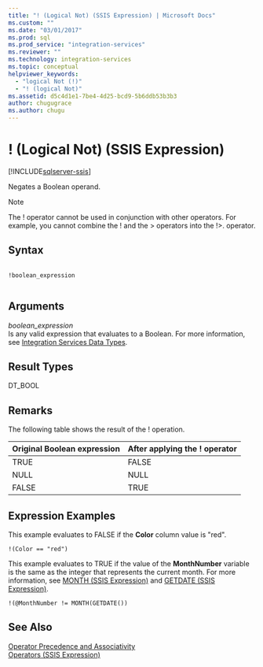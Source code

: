 ```yaml
---
title: "! (Logical Not) (SSIS Expression) | Microsoft Docs"
ms.custom: ""
ms.date: "03/01/2017"
ms.prod: sql
ms.prod_service: "integration-services"
ms.reviewer: ""
ms.technology: integration-services
ms.topic: conceptual
helpviewer_keywords: 
  - "logical Not (!)"
  - "! (logical Not)"
ms.assetid: d5c4d1e1-7be4-4d25-bcd9-5b6ddb53b3b3
author: chugugrace
ms.author: chugu
---
```

# ! (Logical Not) (SSIS Expression)

[!INCLUDE[sqlserver-ssis](../../includes/applies-to-version/sqlserver-ssis.md)]


  Negates a Boolean operand.  
  
> [!NOTE]  
>  The ! operator cannot be used in conjunction with other operators. For example, you cannot combine the ! and the > operators into the !>. operator.  
  
## Syntax  
  
```  
  
!boolean_expression  
  
```  
  
## Arguments  
 *boolean_expression*  
 Is any valid expression that evaluates to a Boolean. For more information, see [Integration Services Data Types](../../integration-services/data-flow/integration-services-data-types.md).  
  
## Result Types  
 DT_BOOL  
  
## Remarks  
 The following table shows the result of the ! operation.  
  
|Original Boolean expression|After applying the ! operator|  
|---------------------------------|------------------------------------|  
|TRUE|FALSE|  
|NULL|NULL|  
|FALSE|TRUE|  
  
## Expression Examples  
 This example evaluates to FALSE if the **Color** column value is "red".  
  
```  
!(Color == "red")  
```  
  
 This example evaluates to TRUE if the value of the **MonthNumber** variable is the same as the integer that represents the current month. For more information, see [MONTH &#40;SSIS Expression&#41;](../../integration-services/expressions/month-ssis-expression.md) and [GETDATE &#40;SSIS Expression&#41;](../../integration-services/expressions/getdate-ssis-expression.md).  
  
```  
!(@MonthNumber != MONTH(GETDATE())  
```  
  
## See Also  
 [Operator Precedence and Associativity](../../integration-services/expressions/operator-precedence-and-associativity.md)   
 [Operators &#40;SSIS Expression&#41;](../../integration-services/expressions/operators-ssis-expression.md)  
  
  

